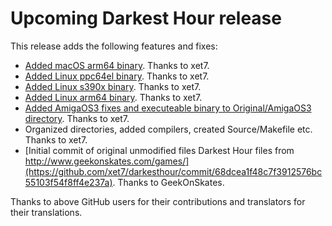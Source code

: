 
# Upcoming Darkest Hour release

This release adds the following features and fixes:

- [Added macOS arm64 binary](https://github.com/xet7/darkesthour/commit/4f88d36af1ace4a581431e276cb4d0b0e84b8af0).
  Thanks to xet7.
- [Added Linux ppc64el binary](https://github.com/xet7/darkesthour/commit/e2c1227530df20f12ce6a4d40abbf02ffb353e6e).
  Thanks to xet7.
- [Added Linux s390x binary](https://github.com/xet7/darkesthour/commit/c273dbe22adca6a581623f73469540f1c7e63fa0).
  Thanks to xet7.
- [Added Linux arm64 binary](https://github.com/xet7/darkesthour/commit/d8946c23bd89cfb346db08723bfdfd53956d21e3).
  Thanks to xet7.
- [Added AmigaOS3 fixes and executeable binary to Original/AmigaOS3 directory](https://github.com/xet7/darkesthour/commit/91a28c9d798a78b8a4f977d3e1724d581b621520).
  Thanks to xet7.
- Organized directories, added compilers, created Source/Makefile etc.
  Thanks to xet7.
- [Initial commit of original unmodified files Darkest Hour files from http://www.geekonskates.com/games/](https://github.com/xet7/darkesthour/commit/68dcea1f48c7f3912576bc55103f54f8ff4e237a).
  Thanks to GeekOnSkates.

Thanks to above GitHub users for their contributions and translators for their translations.
